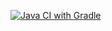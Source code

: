 [![Java CI with Gradle](https://github.com/Syrdarja/hw5.1/actions/workflows/gradle.yml/badge.svg)](https://github.com/Syrdarja/hw5.1/actions/workflows/gradle.yml)